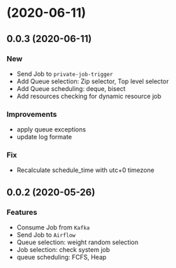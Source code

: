 # (2020-06-11)

## 0.0.3 (2020-06-11)

### New

- Send Job to `private-job-trigger`
- Add Queue selection: Zip selector, Top level selector
- Add Queue scheduling: deque, bisect
- Add resources checking for dynamic resource job

### Improvements

- apply queue exceptions
- update log formate

### Fix

- Recalculate schedule_time with utc+0 timezone

## 0.0.2 (2020-05-26)

### Features

- Consume Job from `Kafka`
- Send Job to `Airflow`
- Queue selection: weight random selection
- Job selection: check system job
- queue scheduling: FCFS, Heap

